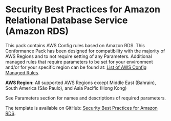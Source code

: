 # Security Best Practices for Amazon Relational Database Service \(Amazon RDS\)<a name="security-best-practices-for-RDS"></a>

 This pack contains AWS Config rules based on Amazon RDS\. This Conformance Pack has been designed for compatibility with the majority of AWS Regions and to not require setting of any Parameters\. Additional managed rules that require parameters to be set for your environment and/or for your specific region can be found at: [List of AWS Config Managed Rules](https://docs.aws.amazon.com/config/latest/developerguide/managed-rules-by-aws-config.html)\. 

**AWS Region:** All supported AWS Regions except Middle East \(Bahrain\), South America \(São Paulo\), and Asia Pacific \(Hong Kong\)

 See Parameters section for names and descriptions of required parameters\. 

The template is available on GitHub: [Security Best Practices for Amazon RDS](https://github.com/awslabs/aws-config-rules/blob/master/aws-config-conformance-packs/Security-Best-Practices-for-RDS.yaml)\.